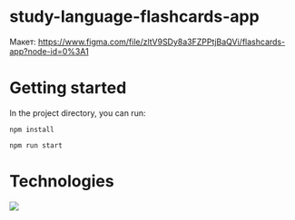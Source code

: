 # study-language-flashcards-app

Макет: https://www.figma.com/file/zltV9SDy8a3FZPPtjBaQVi/flashcards-app?node-id=0%3A1

# Getting started

In the project directory, you can run:

`npm install`

`npm run start`

# Technologies

<img src="https://cdn.jsdelivr.net/gh/devicons/devicon/icons/html5/html5-original.svg" />

          
          